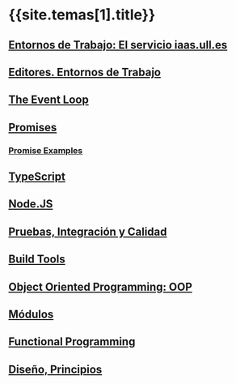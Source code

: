 # {{site.temas[1].title}}

## [Entornos de Trabajo: El servicio iaas.ull.es](iaas)

## [Editores. Entornos de Trabajo](editors)

## [The Event Loop](event-loop)

## [Promises](promises)

### [Promise Examples](promise-examples)

## [TypeScript](typescript)

## [Node.JS](node)

## [Pruebas, Integración y Calidad](pruebas)

## [Build Tools](build-tools)

## [Object Oriented Programming: OOP](oop)

## [Módulos](modulos)

## [Functional Programming](functional)

## [Diseño, Principios](design)

